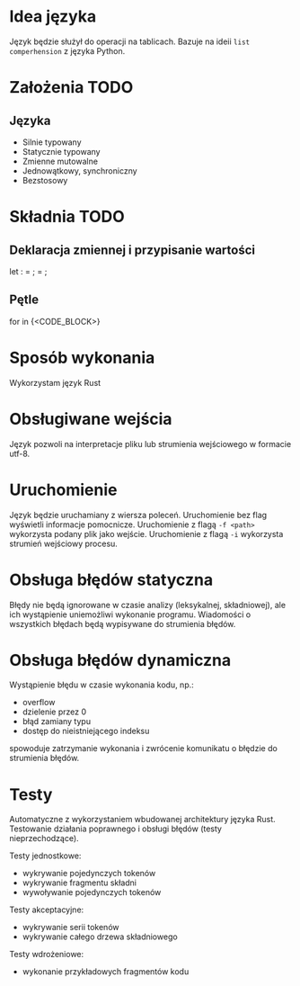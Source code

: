 # Idea języka
Język będzie służył do operacji na tablicach.
Bazuje na ideii `list comperhension` z języka Python.

# Założenia TODO
## Języka
 - Silnie typowany
 - Statycznie typowany
 - Zmienne mutowalne
 - Jednowątkowy, synchroniczny
 - Bezstosowy

# Składnia TODO
## Deklaracja zmiennej i przypisanie wartości
let <IDENTIFIER>: <IDENTIFIER> = <EXPRESSION>;
<IDENTIFIER> = <EXPRESSION>;

## Pętle
for <IDENTIFIER> in <EXPRESSION> {<CODE_BLOCK>}

# Sposób wykonania
Wykorzystam język Rust

# Obsługiwane wejścia
Język pozwoli na interpretacje pliku lub strumienia wejściowego w formacie utf-8.

# Uruchomienie
Język będzie uruchamiany z wiersza poleceń.
Uruchomienie bez flag wyświetli informacje pomocnicze.
Uruchomienie z flagą `-f <path>` wykorzysta podany plik jako wejście.
Uruchomienie z flagą `-i` wykorzysta strumień wejściowy procesu.

# Obsługa błędów statyczna
Błędy nie będą ignorowane w czasie analizy (leksykalnej, składniowej),
ale ich wystąpienie uniemożliwi wykonanie programu.
Wiadomości o wszystkich błędach będą wypisywane do strumienia błędów.

# Obsługa błędów dynamiczna
Wystąpienie błędu w czasie wykonania kodu, np.:
 - overflow
 - dzielenie przez 0
 - błąd zamiany typu
 - dostęp do nieistniejącego indeksu

spowoduje zatrzymanie wykonania i zwrócenie komunikatu o błędzie do strumienia błędów.

# Testy
Automatyczne z wykorzystaniem wbudowanej architektury języka Rust.
Testowanie działania poprawnego i obsługi błędów (testy nieprzechodzące).

Testy jednostkowe:
 - wykrywanie pojedynczych tokenów
 - wykrywanie fragmentu składni
 - wywoływanie pojedynczych tokenów

Testy akceptacyjne:
 - wykrywanie serii tokenów
 - wykrywanie całego drzewa składniowego

Testy wdrożeniowe:
 - wykonanie przykładowych fragmentów kodu